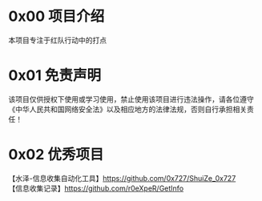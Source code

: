 # 0x00 项目介绍
本项目专注于红队行动中的打点
# 0x01 免责声明
该项目仅供授权下使用或学习使用，禁止使用该项目进行违法操作，请各位遵守《中华人民共和国网络安全法》以及相应地方的法律法规，否则自行承担相关责任！
# 0x02 优秀项目
【水泽-信息收集自动化工具】https://github.com/0x727/ShuiZe_0x727  
【信息收集记录】https://github.com/r0eXpeR/GetInfo  
